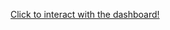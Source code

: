 <a 
  href="https://app.powerbi.com/reportEmbed?reportId=a2c2eaf5-3c81-4559-b9ba-ac3b4a5d5e8c&autoAuth=true&ctid=c674c489-77bc-4e60-b365-b6cd72e47056" 
  target="parent">Click to interact with the dashboard!
  </a>

